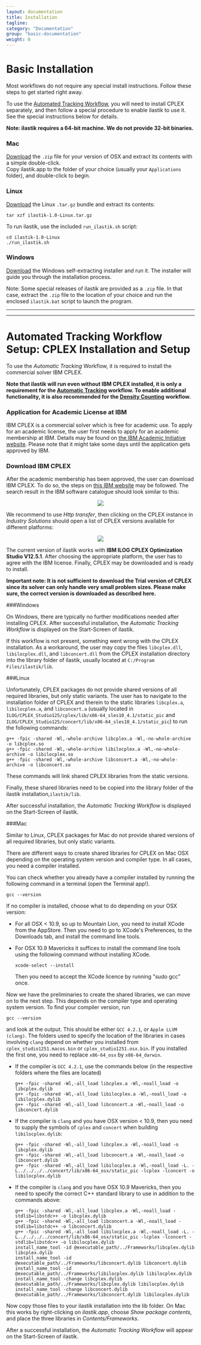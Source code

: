 ```yaml
---
layout: documentation
title: Installation
tagline: 
category: "Documentation"
group: "basic-documentation"
weight: 0
---
```


# Basic Installation

Most workflows do not require any special install instructions.  Follow these steps to get started right away.

To use the [Automated Tracking Workflow]({{baseurl}}/documentation/tracking/tracking.html), you will need to 
install CPLEX separately, and then follow a special procedure to enable ilastik to use it.  
See the special instructions below for details.

**Note: ilastik requires a 64-bit machine.  We do not provide 32-bit binaries.**

### Mac

[Download]({{site.baseurl}}/download.html) the `.zip` file for your version of OSX and extract its contents with a simple double-click.  
Copy ilastik.app to the folder of your choice (usually your `Applications` folder), and double-click to begin. 

### Linux

[Download]({{site.baseurl}}/download.html) the Linux `.tar.gz` bundle and extract its contents:

    tar xzf ilastik-1.0-Linux.tar.gz

To run ilastik, use the included `run_ilastik.sh` script:

    cd ilastik-1.0-Linux
    ./run_ilastik.sh

### Windows

[Download]({{site.baseurl}}/download.html) the Windows self-extracting installer and run it.
The installer will guide you through the installation process.

Note: Some special releases of ilastik are provided as a `.zip` file.  In that case, extract the 
`.zip` file to the location of your choice and run the enclosed `ilastik.bat` script to launch the program.

-----------------

-----------------

# Automated Tracking Workflow Setup: CPLEX Installation and Setup

To use the *Automatic Tracking* Workflow, it is required to install the commercial solver IBM CPLEX. 

**Note that ilastik will run even without IBM CPLEX installed, it is only a requirement for the [Automatic Tracking]({{baseurl}}/documentation/tracking/tracking.html) workflow.
To enable additional functionality, it is also recommended for the [Density Counting]({{baseurl}}/documentation/counting/counting.html) workflow.**

### Application for Academic License at IBM

IBM CPLEX is a commercial solver which is free for academic use.
To apply for an academic license, the user first needs to apply for an 
academic membership at IBM. Details may be found on
[the IBM Academic Initiative website](http://www-03.ibm.com/ibm/university/academic/pub/page/membership).
Please note that it might take some days until the application gets approved by IBM.

### Download IBM CPLEX

After the academic membership has been approved, the user can download IBM CPLEX. To do so, 
the steps on [this IBM website](http://www-03.ibm.com/ibm/university/academic/pub/jsps/assetredirector.jsp?asset_id=1070)
may be followed. 
The search result in the IBM software catalogue should look similar to this:
<div align="center"><img src="./fig/ibm_search_result.jpg"></div>

We recommend to use *Http transfer*, then clicking on the CPLEX instance in *Industry Solutions* should open
a list of CPLEX versions available for different platforms:
<div align="center"><img src="./fig/cplex_result.jpg"></div>

The current version of ilastik works with 
**IBM ILOG CPLEX Optimization Studio V12.5.1**.
After choosing the appropriate platform, the user has to agree with the IBM license. 
Finally, CPLEX may be downloaded and is ready to install.

**Important note: It is not sufficient to download the Trial version of CPLEX since its solver can only handle
very small problem sizes. Please make sure, the correct version is downloaded as described here.**


###Windows

On Windows, there are typically no further modifications needed after installing CPLEX. 
After successful installation, the *Automatic Tracking Workflow* is displayed on the Start-Screen of ilastik.

If this workflow is not present, something went wrong with the CPLEX installation. As a workaround,
the user may copy the files `libcplex.dll`, `libilocplex.dll`, 
and `libconcert.dll` from the CPLEX installation directory into the library folder of ilastik, usually
located at `C:/Program Files/ilastik/lib`.



###Linux

Unfortunately, CPLEX packages do not provide shared versions of all required libraries, but only 
static variants. The user has to navigate to the installation folder of CPLEX and therein to the 
static libraries `libcplex.a`, `libilocplex.a`, and `libconcert.a` (usually located in 
`ILOG/CPLEX_Studio125/cplex/lib/x86-64_sles10_4.1/static_pic` and `ILOG/CPLEX_Studio125/concert/lib/x86-64_sles10_4.1/static_pic`)
to run the following commands:

    g++ -fpic -shared -Wl,-whole-archive libcplex.a -Wl,-no-whole-archive -o libcplex.so
    g++ -fpic -shared -Wl,-whole-archive libilocplex.a -Wl,-no-whole-archive -o libilocplex.so
    g++ -fpic -shared -Wl,-whole-archive libconcert.a -Wl,-no-whole-archive -o libconcert.so

These commands will link shared CPLEX libraries from the static versions.

Finally, these shared libraries need to be copied into the library folder of the ilastik installation,`ilastik/lib`. 

After successful installation, the *Automatic Tracking Workflow* is displayed on the Start-Screen of ilastik.


###Mac

Similar to Linux, CPLEX packages for Mac do not provide shared versions of all required libraries, but only static variants.

There are different ways to create shared libraries for CPLEX on Mac OSX depending on the operating system version and compiler type.
In all cases, you need a compiler installed. 

You can check whether you already have a compiler installed by running the following command in a terminal (open the Terminal app!).
    
    gcc --version

If no compiler is installed, choose what to do depending on your OSX version:
- For all OSX < 10.9, so up to Mountain Lion, you need to install XCode from the AppStore. Then you need to go to XCode's Preferences, to the Downloads tab, and install the command line tools.
- For OSX 10.9 Mavericks it suffices to install the command line tools using the following command without installing XCode.

      xcode-select --install

  Then you need to accept the XCode licence by running "sudo gcc" once.


Now we have the preliminaries to create the shared libraries, we can move on to the next step. This depends on the compiler type and operating system version. To find your compiler version, run

    gcc --version

and look at the output. This should be either `GCC 4.2.1`, or `Apple LLVM (clang)`. The folders used to specify the location of the libraries in cases involving `clang` depend on whether you installed from `cplex_studio1251.macos.bin` or `cplex_studio1251.osx.bin`. If you installed the first one, you need to replace `x86-64_osx` by `x86-64_darwin`.


- If the compiler is `GCC 4.2.1`, use the commands below (in the respective folders where the files are located)

      g++ -fpic -shared -Wl,-all_load libcplex.a -Wl,-noall_load -o libcplex.dylib
      g++ -fpic -shared -Wl,-all_load libilocplex.a -Wl,-noall_load -o libilocplex.dylib
      g++ -fpic -shared -Wl,-all_load libconcert.a -Wl,-noall_load -o libconcert.dylib

- If the compiler is `clang` and you have OSX version < 10.9, then you need to supply the symbols of `cplex` and `concert` when building `libilocplex.dylib`:

      g++ -fpic -shared -Wl,-all_load libcplex.a -Wl,-noall_load -o libcplex.dylib
      g++ -fpic -shared -Wl,-all_load libconcert.a -Wl,-noall_load -o libconcert.dylib
      g++ -fpic -shared -Wl,-all_load libilocplex.a -Wl,-noall_load -L. -L../../../../concert/lib/x86-64_osx/static_pic -lcplex -lconcert -o libilocplex.dylib


- If the compiler is `clang` and you have OSX 10.9 Mavericks, then you need to specify the correct C++ standard library to use in addition to the commands above:

      g++ -fpic -shared -Wl,-all_load libcplex.a -Wl,-noall_load -stdlib=libstdc++ -o libcplex.dylib
      g++ -fpic -shared -Wl,-all_load libconcert.a -Wl,-noall_load -stdlib=libstdc++ -o libconcert.dylib
      g++ -fpic -shared -Wl,-all_load libilocplex.a -Wl,-noall_load -L. -L../../../../concert/lib/x86-64_osx/static_pic -lcplex -lconcert -stdlib=libstdc++ -o libilocplex.dylib
      install_name_tool -id @executable_path/../Frameworks/libcplex.dylib libcplex.dylib
      install_name_tool -id @executable_path/../Frameworks/libconcert.dylib libconcert.dylib
      install_name_tool -id @executable_path/../Frameworks/libilocplex.dylib libilocplex.dylib
      install_name_tool -change libcplex.dylib @executable_path/../Frameworks/libcplex.dylib libilocplex.dylib
      install_name_tool -change libconcert.dylib @executable_path/../Frameworks/libconcert.dylib libilocplex.dylib

Now copy those files to your ilastik installation into the lib folder. On Mac this works by right-clicking on _ilastik.app_, choose _Show package contents_, and place the three libraries in _Contents/Frameworks_.

After a successful installation, the *Automatic Tracking Workflow* will appear on the Start-Screen of ilastik.

